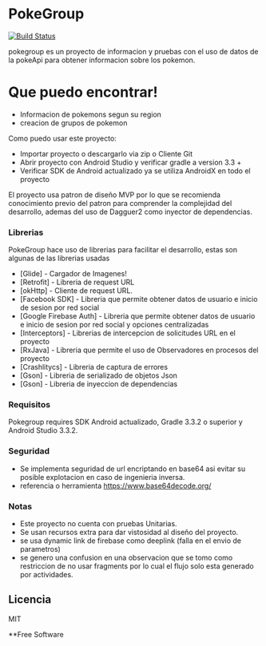 # PokeGroup


[![Build Status](https://travis-ci.org/joemccann/dillinger.svg?branch=master)](https://travis-ci.org/joemccann/dillinger)

pokegroup es un proyecto de informacion y pruebas con el uso de datos de la pokeApi para obtener informacion sobre los pokemon.



# Que puedo encontrar!

  - Informacion de pokemons segun su region
  - creacion de grupos de pokemon 


Como puedo usar este proyecto:
  - Importar proyecto o descargarlo via zip o Cliente Git
  - Abrir proyecto con Android Studio y verificar gradle a version 3.3 +
  - Verificar SDK de Android actualizado ya se utiliza AndroidX en todo el proyecto

El proyecto usa patron de diseño MVP por lo que se recomienda conocimiento previo del patron para comprender la complejidad del desarrollo, ademas del uso de Dagguer2 como inyector de dependencias.


### Librerias

PokeGroup hace uso de librerias para facilitar el desarrollo, estas son algunas de las librerias usadas

* [Glide] - Cargador de Imagenes!
* [Retrofit] - Libreria de request URL
* [okHttp] - Cliente de request URL.
* [Facebook SDK] - Libreria que permite obtener datos de usuario e inicio de sesion por red social
* [Google Firebase Auth] - Libreria que permite obtener datos de usuario e inicio de sesion por red social y opciones centralizadas
* [Interceptors] - Librerias de intercepcion de solicitudes URL en el proyecto
* [RxJava] - Libreria que permite el uso de Observadores en procesos del proyecto
* [Crashlitycs] - Libreria de captura de errores
* [Gson] - Libreria de serializado de objetos Json
* [Gson] - Libreria de inyeccion de dependencias



### Requisitos

Pokegroup requires SDK Android actualizado, Gradle 3.3.2 o superior y Android Studio 3.3.2.


### Seguridad
* Se implementa seguridad de url encriptando en base64 asi evitar su posible explotacion en caso de ingenieria inversa.
* referencia o herramienta https://www.base64decode.org/

### Notas

 - Este proyecto no cuenta con pruebas Unitarias.
 - Se usan recursos extra para dar vistosidad al diseño del proyecto. 
 - se usa dynamic link de firebase como deeplink (falla en el envio de parametros)
 - se genero una confusion en una observacion que se tomo como restriccion de no usar fragments por lo cual el flujo solo esta    generado por actividades.

Licencia
----

MIT


**Free Software


